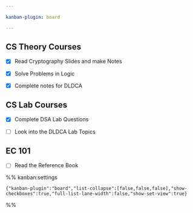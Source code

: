 ```yaml
---

kanban-plugin: board

---
```


## CS Theory Courses

- [x] Read Cryptography Slides and make Notes
- [x] Solve Problems in Logic
- [x] Complete notes for DLDCA


## CS Lab Courses

- [x] Complete DSA Lab Questions
- [ ] Look into the DLDCA Lab Topics


## EC 101

- [ ] Read the Reference Book




%% kanban:settings
```
{"kanban-plugin":"board","list-collapse":[false,false,false],"show-checkboxes":true,"full-list-lane-width":false,"show-set-view":true}
```
%%
